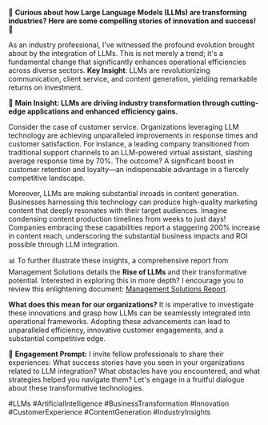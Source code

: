 🌟 **Curious about how Large Language Models (LLMs) are transforming industries? Here are some compelling stories of innovation and success!** 🌟 

As an industry professional, I've witnessed the profound evolution brought about by the integration of LLMs. This is not merely a trend; it's a fundamental change that significantly enhances operational efficiencies across diverse sectors. **Key Insight**: LLMs are revolutionizing communication, client service, and content generation, yielding remarkable returns on investment.

🚀 **Main Insight: LLMs are driving industry transformation through cutting-edge applications and enhanced efficiency gains.**

Consider the case of customer service. Organizations leveraging LLM technology are achieving unparalleled improvements in response times and customer satisfaction. For instance, a leading company transitioned from traditional support channels to an LLM-powered virtual assistant, slashing average response time by 70%. The outcome? A significant boost in customer retention and loyalty—an indispensable advantage in a fiercely competitive landscape.

Moreover, LLMs are making substantial inroads in content generation. Businesses harnessing this technology can produce high-quality marketing content that deeply resonates with their target audiences. Imagine condensing content production timelines from weeks to just days! Companies embracing these capabilities report a staggering 200% increase in content reach, underscoring the substantial business impacts and ROI possible through LLM integration. 

📊 To further illustrate these insights, a comprehensive report from Management Solutions details the **Rise of LLMs** and their transformative potential. Interested in exploring this in more depth? I encourage you to review this enlightening document: [Management Solutions Report](https://www.managementsolutions.com/sites/default/files/minisite/static/72b0015f-39c9-4a52-ba63-872c115bfbd0/llm/pdf/rise-of-llm.pdf).

**What does this mean for our organizations?** It is imperative to investigate these innovations and grasp how LLMs can be seamlessly integrated into operational frameworks. Adopting these advancements can lead to unparalleled efficiency, innovative customer engagements, and a substantial competitive edge.

🤔 **Engagement Prompt:** I invite fellow professionals to share their experiences: What success stories have you seen in your organizations related to LLM integration? What obstacles have you encountered, and what strategies helped you navigate them? Let's engage in a fruitful dialogue about these transformative technologies.

#LLMs #ArtificialIntelligence #BusinessTransformation #Innovation #CustomerExperience #ContentGeneration #IndustryInsights